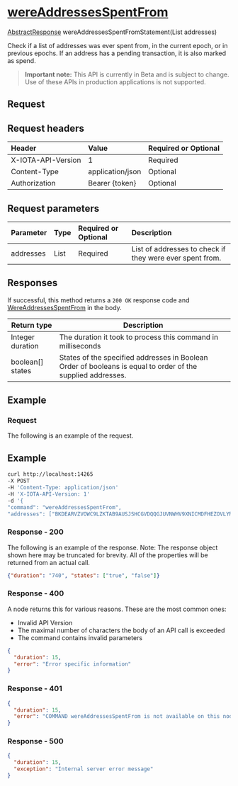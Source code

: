 
# [wereAddressesSpentFrom](https://github.com/iotaledger/iri/blob/master/src/main/java/com/iota/iri/service/API.java#L533)
 [AbstractResponse](https://github.com/iotaledger/iri/blob/master/src/main/java/com/iota/iri/service/dto/AbstractResponse.java) wereAddressesSpentFromStatement(List<String> addresses)

Check if a list of addresses was ever spent from, in the current epoch, or in previous epochs. If an address has a pending transaction, it is also marked as spend.

> **Important note:** This API is currently in Beta and is subject to change. Use of these APIs in production applications is not supported.

## Request

## Request headers

| Header       | Value | Required or Optional |
|:---------------|:--------|:--------|
| X-IOTA-API-Version | 1 | Required |
| Content-Type | application/json | Optional |
| Authorization  | Bearer {token} | Optional  |

## Request parameters
| Parameter       | Type | Required or Optional | Description |
|:---------------|:--------|:--------| :--------|
| addresses | List<String> | Required | List of addresses to check if they were ever spent from. |

## Responses

If successful, this method returns a `200 OK` response code and [WereAddressesSpentFrom](https://github.com/iotaledger/iri/blob/master/src/main/java/com/iota/iri/service/dto/WereAddressesSpentFrom.java) in the body.

| Return type | Description |
|--|--|
| Integer duration | The duration it took to process this command in milliseconds |
| boolean[] states | States of the specified addresses in Boolean Order of booleans is equal to order of the supplied addresses. |

## Example  

### Request

The following is an example of the request.

 ## Example
 
 ```bash
 curl http://localhost:14265 
-X POST 
-H 'Content-Type: application/json' 
-H 'X-IOTA-API-Version: 1' 
-d '{ 
"command": "wereAddressesSpentFrom", 
"addresses": ["BKDEARVZVOWC9LZKTAB9AUSJSHCGVDQQGJUVNWHV9XNICMDFHEZOVLYRJYMHXKZZXSNRZRPYFSUFAFIP9", "JKPNBVXIFLISXOXLSGHFCYIY9WJHHMORXAOWUXTLGCCHCCKEBHVBWSEEMBIYXMIEZ9FCRHFOHJRANSGB9"]}'
 ```

### Response - 200

The following is an example of the response. Note: The response object shown here may be truncated for brevity. All of the properties will be returned from an actual call.

```json
{"duration": "740", "states": ["true", "false"]}
```

### Response - 400

A node returns this for various reasons. These are the most common ones:
* Invalid API Version
* The maximal number of characters the body of an API call is exceeded
* The command contains invalid parameters

```json
{
  "duration": 15,
  "error": "Error specific information"
}
```

### Response - 401

```json
{
  "duration": 15,
  "error": "COMMAND wereAddressesSpentFrom is not available on this node"
}
```

### Response - 500

```json
{
  "duration": 15,
  "exception": "Internal server error message"
}
```
